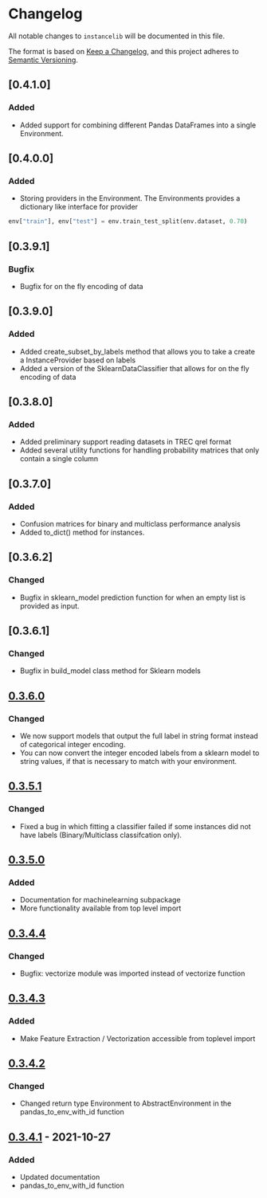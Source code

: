 # Changelog
All notable changes to `instancelib` will be documented in this file.

The format is based on [Keep a Changelog](https://keepachangelog.com/en/1.0.0/),
and this project adheres to [Semantic Versioning](https://semver.org/spec/v2.0.0.html).

## [0.4.1.0]
### Added
-  Added support for combining different Pandas DataFrames into a single Environment.

## [0.4.0.0]
### Added
- Storing providers in the Environment. The Environments provides a dictionary like 
interface for provider
```python
env["train"], env["test"] = env.train_test_split(env.dataset, 0.70)
```

## [0.3.9.1]
### Bugfix
- Bugfix for on the fly encoding of data

## [0.3.9.0]
### Added
- Added create_subset_by_labels method that allows you to take a create a InstanceProvider based on labels
- Added a version of the SklearnDataClassifier that allows for on the fly encoding of data

## [0.3.8.0]
### Added
- Added preliminary support reading datasets in TREC qrel format
- Added several utility functions for handling probability matrices that only contain a single column

## [0.3.7.0]
### Added
- Confusion matrices for binary and multiclass performance analysis
- Added to_dict() method for instances.

## [0.3.6.2]
### Changed
- Bugfix in sklearn_model prediction function for when an empty list is provided as input.

## [0.3.6.1]
### Changed
- Bugfix in build_model class method for Sklearn models

## [0.3.6.0]
### Changed
- We now support models that output the full label in string format instead of categorical integer encoding.
- You can now convert the integer encoded labels from a sklearn model to string values, if that is necessary to match with your environment.

## [0.3.5.1]
### Changed
- Fixed a bug in which fitting a classifier failed if some instances did not have labels (Binary/Multiclass classifcation only).

## [0.3.5.0]
### Added
- Documentation for machinelearning subpackage
- More functionality available from top level import


## [0.3.4.4]
### Changed
- Bugfix: vectorize module was imported instead of vectorize function

## [0.3.4.3]
### Added
- Make Feature Extraction / Vectorization accessible from toplevel import

## [0.3.4.2]
### Changed
- Changed return type Environment to AbstractEnvironment in the pandas_to_env_with_id function
## [0.3.4.1] - 2021-10-27

### Added
- Updated documentation
- pandas_to_env_with_id function

[Unreleased]: https://github.com/mpbron/instancelib
[0.3.6.0]: https://pypi.org/project/instancelib/0.3.6.0
[0.3.5.1]: https://pypi.org/project/instancelib/0.3.5.0
[0.3.5.0]: https://pypi.org/project/instancelib/0.3.5.0
[0.3.4.4]: https://pypi.org/project/instancelib/0.3.4.4
[0.3.4.3]: https://pypi.org/project/instancelib/0.3.4.3
[0.3.4.2]: https://pypi.org/project/instancelib/0.3.4.2
[0.3.4.1]: https://pypi.org/project/instancelib/0.3.4.1
